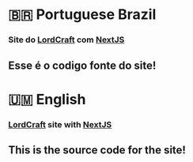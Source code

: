 # 🇧🇷 Portuguese Brazil
### Site do [**LordCraft**](https://www.lord-craft.tk) com [**NextJS**](https://www.nextjs.org)
## Esse é o codigo fonte do site!

# 🇺🇲 English
### [**LordCraft**](https://www.lord-craft.tk) site with [**NextJS**](https://www.nextjs.org)
## This is the source code for the site!
